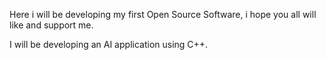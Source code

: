Here i will be developing my first Open Source Software, i hope you all will like and support me.

I will be developing an AI application using C++.
